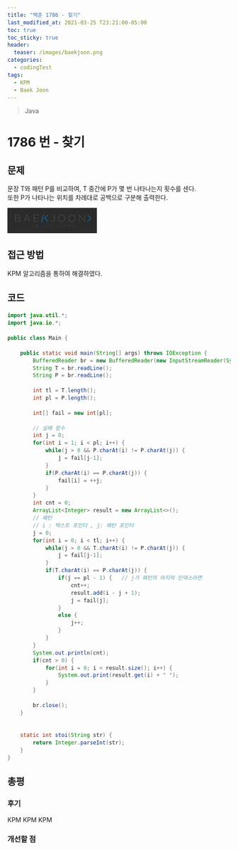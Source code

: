 ```yaml
---
title: "백준 1786 - 찾기"
last_modified_at: 2021-03-25 T23:21:00-05:00
toc: true
toc_sticky: true
header:
  teaser: /images/baekjoon.png
categories: 
  - codingTest
tags:
  - KPM
  - Baek Joon
---
```


> Java

1786 번 - 찾기
=============
 
## 문제

문장 T와 패턴 P를 비교하여, T 중간에 P가 몇 번 나타나는지 횟수를 센다.  
또한 P가 나타나는 위치를 차례대로 공백으로 구분해 출력한다.  

[<img src="/images/baekjoon.png" width="40%" height="40%">](https://www.acmicpc.net/problem/1786)  

## 접근 방법
KPM 알고리즘을 통하여 해결하였다.  

## 코드
```java
import java.util.*;
import java.io.*;

public class Main {
	
	public static void main(String[] args) throws IOException {
		BufferedReader br = new BufferedReader(new InputStreamReader(System.in));
    	String T = br.readLine();
    	String P = br.readLine();
    	
    	int tl = T.length();
    	int pl = P.length();
    	
    	int[] fail = new int[pl];
    	
    	// 실패 함수
    	int j = 0;
    	for(int i = 1; i < pl; i++) {
    		while(j > 0 && P.charAt(i) != P.charAt(j)) {
    			j = fail[j-1];
    		}
    		if(P.charAt(i) == P.charAt(j)) {
    			fail[i] = ++j;
    		}
    	}
    	int cnt = 0;
    	ArrayList<Integer> result = new ArrayList<>();
    	// 패턴
		// i : 텍스트 포인터 , j: 패턴 포인터 
    	j = 0;
    	for(int i = 0; i < tl; i++) {
    		while(j > 0 && T.charAt(i) != P.charAt(j)) {
    			j = fail[j-1];
    		}
    		if(T.charAt(i) == P.charAt(j)) {
    			if(j == pl - 1) {	// j가 패턴의 마지막 인덱스라면 
    				cnt++;
    				result.add(i - j + 1);
    				j = fail[j];
    			}
    			else {
    				j++;
    			}
    		}
    	}
    	System.out.println(cnt);
    	if(cnt > 0) {
    		for(int i = 0; i < result.size(); i++) {
    			System.out.print(result.get(i) + " ");
    		}
    	}
    	
    	br.close();
	}

	
	static int stoi(String str) {
    	return Integer.parseInt(str);
    }
}
```

## 총평
### 후기
KPM KPM KPM  

### 개선할 점


<!-- ★
<img src="/images/codingTest/bj/문제번호.PNG" width="40%" height="40%">  

-->